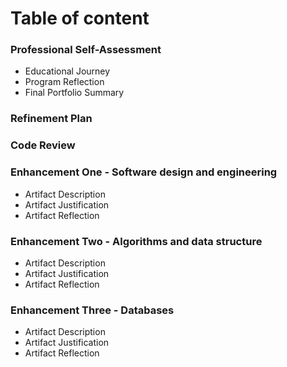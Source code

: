 # Table of content
### Professional Self-Assessment
- Educational Journey
- Program Reflection
- Final Portfolio Summary
### Refinement Plan
### Code Review
### Enhancement One - Software design and engineering
- Artifact Description
- Artifact Justification
- Artifact Reflection
### Enhancement Two - Algorithms and data structure
- Artifact Description
- Artifact Justification
- Artifact Reflection
### Enhancement Three - Databases 
- Artifact Description
- Artifact Justification
- Artifact Reflection
